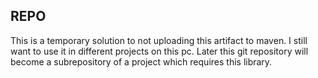 REPO
-----

This is a temporary solution to not uploading this artifact to maven. I still want to use it in
different projects on this pc. Later this git repository will become a subrepository of a project
which requires this library.